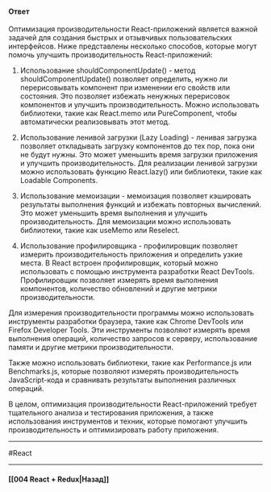 #### Ответ

Оптимизация производительности React-приложений является важной задачей для создания быстрых и отзывчивых пользовательских интерфейсов. Ниже представлены несколько способов, которые могут помочь улучшить производительность React-приложений:

1. Использование shouldComponentUpdate() - метод shouldComponentUpdate() позволяет определить, нужно ли перерисовывать компонент при изменении его свойств или состояния. Это позволяет избежать ненужных перерисовок компонентов и улучшить производительность. Можно использовать библиотеки, такие как React.memo или PureComponent, чтобы автоматически реализовывать этот метод.
    
2. Использование ленивой загрузки (Lazy Loading) - ленивая загрузка позволяет откладывать загрузку компонентов до тех пор, пока они не будут нужны. Это может уменьшить время загрузки приложения и улучшить производительность. Для реализации ленивой загрузки можно использовать функцию React.lazy() или библиотеки, такие как Loadable Components.
    
3. Использование мемоизации - мемоизация позволяет кэшировать результаты выполнения функций и избежать повторных вычислений. Это может уменьшить время выполнения и улучшить производительность. Для мемоизации можно использовать библиотеки, такие как useMemo или Reselect.
    
4. Использование профилировщика - профилировщик позволяет измерить производительность приложения и определить узкие места. В React встроен профилировщик, который можно использовать с помощью инструмента разработки React DevTools. Профилировщик позволяет измерять время выполнения компонентов, количество обновлений и другие метрики производительности.
    

Для измерения производительности программы можно использовать инструменты разработки браузера, такие как Chrome DevTools или Firefox Developer Tools. Эти инструменты позволяют измерять время выполнения операций, количество запросов к серверу, использование памяти и другие метрики производительности.

Также можно использовать библиотеки, такие как Performance.js или Benchmarks.js, которые позволяют измерять производительность JavaScript-кода и сравнивать результаты выполнения различных операций.

В целом, оптимизация производительности React-приложений требует тщательного анализа и тестирования приложения, а также использования инструментов и техник, которые помогают улучшить производительность и оптимизировать работу приложения.
____
#React

____

#### [[004 React + Redux|Назад]]